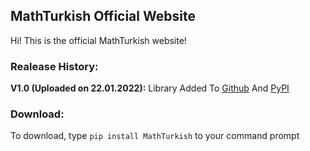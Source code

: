 ## MathTurkish Official Website

Hi! This is the official MathTurkish website!

### Realease History:

**V1.0 (Uploaded on 22.01.2022):** Library Added To [Github](https://github.com/yagiztankut/MathTurkish) And [PyPI](https://pypi.org/project/MathTurkish/)
### Download:
To download, type ```pip install MathTurkish``` to your command prompt
   
